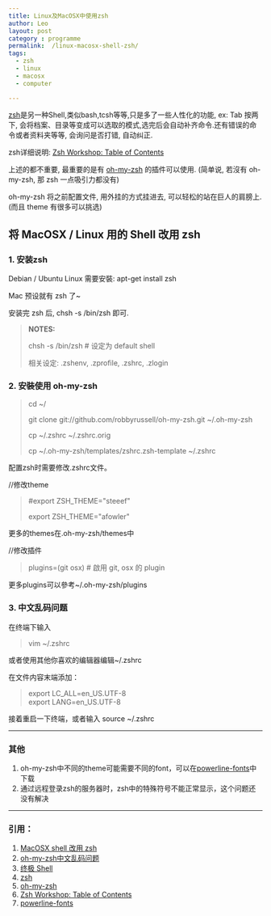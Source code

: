```yaml
---
title: Linux及MacOSX中使用zsh
author: Leo
layout: post
category : programme
permalink:  /linux-macosx-shell-zsh/
tags: 
  - zsh
  - linux
  - macosx
  - computer

---
```



[zsh](http://www.zsh.org)是另一种Shell,类似bash,tcsh等等,只是多了一些人性化的功能, ex: Tab 按两下, 会将档案、目录等变成可以选取的模式,选完后会自动补齐命令.还有错误的命令或者资料夹等等, 会询问是否打错, 自动纠正.


zsh详细说明: [Zsh Workshop: Table of Contents](http://www.acm.uiuc.edu/workshops/zsh/toc.html)

上述的都不重要, 最重要的是有 [oh-my-zsh](https://github.com/robbyrussell/oh-my-zsh) 的插件可以使用. (简单说, 若沒有 oh-my-zsh, 那 zsh 一点吸引力都没有)

oh-my-zsh 将之前配置文件, 用外挂的方式挂进去, 可以轻松的站在巨人的肩膀上. (而且 theme 有很多可以挑选)


## 将 MacOSX / Linux 用的 Shell 改用 zsh


### 1. 安装zsh
Debian / Ubuntu  Linux 需要安裝: apt-get install zsh

Mac 预设就有 zsh 了~

安装完 zsh 后, chsh -s /bin/zsh 即可.
> **NOTES:**
> 
> chsh -s /bin/zsh # 设定为 default shell
> 
> 相关设定: .zshenv, .zprofile, .zshrc, .zlogin

### 2. 安裝使用 oh-my-zsh

> cd ~/
>
> git clone git://github.com/robbyrussell/oh-my-zsh.git ~/.oh-my-zsh
> 
> cp ~/.zshrc ~/.zshrc.orig
> 
> cp ~/.oh-my-zsh/templates/zshrc.zsh-template ~/.zshrc

配置zsh时需要修改.zshrc文件。

//修改theme

>  #export ZSH_THEME="steeef"
>  
>  export ZSH_THEME="afowler"

更多的themes在.oh-my-zsh/themes中


//修改插件

> plugins=(git osx) # 啟用 git, osx 的 plugin

更多plugins可以參考~/.oh-my-zsh/plugins


### 3. 中文乱码问题
在终端下输入

> vim ~/.zshrc

或者使用其他你喜欢的编辑器编辑~/.zshrc

在文件内容末端添加：
> export LC_ALL=en_US.UTF-8  
> export LANG=en_US.UTF-8

接着重启一下终端，或者输入
source ~/.zshrc

---

### 其他

1. oh-my-zsh中不同的theme可能需要不同的font，可以在[powerline-fonts](https://github.com/Lokaltog/powerline-fonts)中下载
2. 通过远程登录zsh的服务器时，zsh中的特殊符号不能正常显示，这个问题还没有解决

---

### 引用：
1. [MacOSX shell 改用 zsh](http://blog.longwin.com.tw/2011/10/macosx-shell-zsh-2011/)
2. [oh-my-zsh中文乱码问题](http://hearrain.com/2013/04/738)
3. [终极 Shell](http://macshuo.com/?p=676)
4. [zsh](http://www.zsh.org)
5. [oh-my-zsh](https://github.com/robbyrussell/oh-my-zsh) 
6. [Zsh Workshop: Table of Contents](http://www.acm.uiuc.edu/workshops/zsh/toc.html)
7. [powerline-fonts](https://github.com/Lokaltog/powerline-fonts)